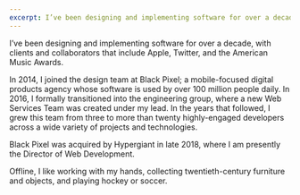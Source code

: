 ```yaml
---
excerpt: I’ve been designing and implementing software for over a decade, with clients and collaborators that include Apple, Twitter, and the American Music Awards.
---
```


I’ve been designing and implementing software for over a decade, with clients and collaborators that include Apple, Twitter, and the American Music Awards.

In 2014, I joined the design team at Black Pixel; a mobile-focused digital products agency whose software is used by over 100 million people daily. In 2016, I formally transitioned into the engineering group, where a new Web Services Team was created under my lead. In the years that followed, I grew this team from three to more than twenty highly-engaged developers across a wide variety of projects and technologies.

Black Pixel was acquired by Hypergiant in late 2018, where I am presently the Director of Web Development.

Offline, I like working with my hands, collecting twentieth-century furniture and objects, and playing hockey or soccer.
